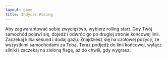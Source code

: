 ```yaml
---
layout: game
title: Indycar Racing
---
```


Aby zagwarantować sobie zwycięstwo, wybierz rolling start. Gdy
Twój samochód pojawi się, dojedź i odwróć go po drugiej stronie
końcowej linii. Zaczekaj kilka sekund i dodaj gazu. Znajdziesz się
na czołowej pozycji, ze wszystkimi samochodami za Tobą. Teraz 
podjedź
do linii końcowej, wyłącz silniki i zaczekaj na zieloną flagę,
aż do chwili, gdy wygrasz.
